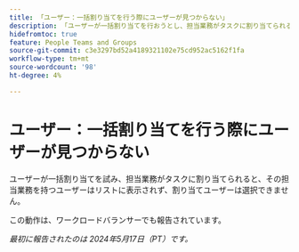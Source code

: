 ```yaml
---
title: 「ユーザー：一括割り当てを行う際にユーザーが見つからない」
description: 「ユーザーが一括割り当てを行おうとし、担当業務がタスクに割り当てられると、その担当業務を持つユーザーはリストに表示されず、割り当てユーザーは選択できません。 」
hidefromtoc: true
feature: People Teams and Groups
source-git-commit: c3e3297bd52a4189321102e75cd952ac5162f1fa
workflow-type: tm+mt
source-wordcount: '98'
ht-degree: 4%

---
```



# ユーザー：一括割り当てを行う際にユーザーが見つからない

ユーザーが一括割り当てを試み、担当業務がタスクに割り当てられると、その担当業務を持つユーザーはリストに表示されず、割り当てユーザーは選択できません。

この動作は、ワークロードバランサーでも報告されています。

_最初に報告されたのは 2024年5月17日（PT）です。_
